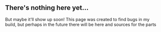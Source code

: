 ## There's nothing here yet...
But maybe it'll show up soon!
This page was created to find bugs in my build, but perhaps in the future there will be here and sources for the parts

